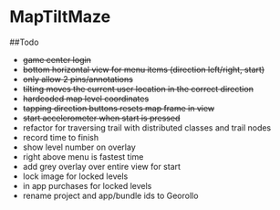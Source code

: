 # MapTiltMaze

##Todo
- ~~game center login~~
- ~~bottom horizontal view for menu items (direction left/right, start)~~
- ~~only allow 2 pins/annotations~~
- ~~tilting moves the current user location in the correct direction~~
- ~~hardcoded map level coordinates~~
- ~~tapping direction buttons resets map frame in view~~
- ~~start accelerometer when start is pressed~~
- refactor for traversing trail with distributed classes and trail nodes
- record time to finish
- show level number on overlay
- right above menu is fastest time
- add grey overlay over entire view for start
- lock image for locked levels
- in app purchases for locked levels
- rename project and app/bundle ids to Georollo